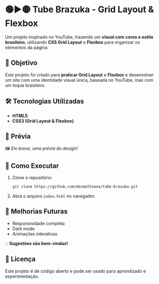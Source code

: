 # 🟢▶️🟡 Tube Brazuka - Grid Layout & Flexbox

Um projeto inspirado no YouTube, trazendo um **visual com cores e estilo brasileiro**, utilizando **CSS Grid Layout** e **Flexbox** para organizar os elementos da página.  

## 🎯 Objetivo  
Este projeto foi criado para **praticar Grid Layout** e **Flexbox** e desenvolver um site com uma identidade visual única, baseada no YouTube, mas com um toque brasileiro.  

## 🛠️ Tecnologias Utilizadas  
- **HTML5**  
- **CSS3 (Grid Layout & Flexbox)**  

## 📸 Prévia  
🖼️ *Em breve, uma prévia do design!*  

## 🚀 Como Executar  
1. Clone o repositório:  
   ```sh
   git clone https://github.com/devmathsena/tube-brazuka.git
   ```
2. Abra o arquivo `index.html` no navegador.  

## 🔄 Melhorias Futuras  
- Responsividade completa  
- Dark mode  
- Animações interativas  

💡 **Sugestões são bem-vindas!**  

## 📜 Licença  
Este projeto é de código aberto e pode ser usado para aprendizado e experimentação.  
